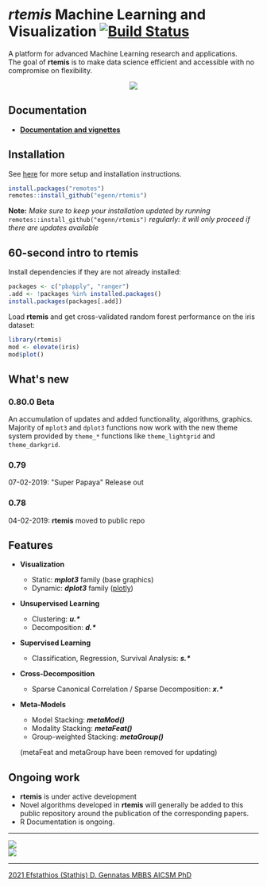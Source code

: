 # **_rtemis_** Machine Learning and Visualization [![Build Status](https://travis-ci.com/egenn/rtemis.svg?branch=master)](https://travis-ci.com/egenn/rtemis)

A platform for advanced Machine Learning research and applications.  
The goal of __rtemis__ is to make data science efficient and accessible with no compromise on flexibility.

<div style="text-align:center">
<a href="https://rtemis.lambdamd.org">
<img align = "center" src="https://egenn.github.io/imgs/rtemis_logo.png"></a>
</div>

## Documentation

* [__Documentation and vignettes__](https://rtemis.lambdamd.org)  

## Installation

See [here](https://rtemis.lambdamd.org/setup.html) for more setup and installation instructions.

```r
install.packages("remotes")
remotes::install_github("egenn/rtemis")
```

**Note:** *Make sure to keep your installation updated by running* `remotes::install_github("egenn/rtemis")` *regularly: it will only proceed if there are updates available*

## 60-second intro to __rtemis__

Install dependencies if they are not already installed:

```r
packages <- c("pbapply", "ranger")
.add <- !packages %in% installed.packages()
install.packages(packages[.add])
```

Load __rtemis__ and get cross-validated random forest performance on the iris dataset:

```r
library(rtemis)
mod <- elevate(iris)
mod$plot()
```

## What's new

### __0.80.0 Beta__

An accumulation of updates and added functionality, algorithms, graphics.  
Majority of `mplot3` and `dplot3` functions now work with the new theme system provided by `theme_*` functions like `theme_lightgrid` and `theme_darkgrid`.

### __0.79__

07-02-2019: "Super Papaya" Release out

### __0.78__

04-02-2019: __rtemis__ moved to public repo

## Features

* __Visualization__
  * Static: **_mplot3_** family (base graphics)
  * Dynamic: **_dplot3_** family ([plotly](https://plot.ly/r/))
* __Unsupervised Learning__
  * Clustering: **_u.\*_**
  * Decomposition: **_d.\*_**
* __Supervised Learning__
  * Classification, Regression, Survival Analysis: **_s.\*_**
* __Cross-Decomposition__
  * Sparse Canonical Correlation / Sparse Decomposition: **_x.\*_**
* __Meta-Models__  
  * Model Stacking: **_metaMod()_**
  * Modality Stacking: **_metaFeat()_**
  * Group-weighted Stacking: **_metaGroup()_**

  (metaFeat and metaGroup have been removed for updating)

## Ongoing work

* __rtemis__ is under active development
* Novel algorithms developed in __rtemis__ will generally be added to this public repository around the publication of the corresponding papers.
* R Documentation is ongoing.

---

<img align = "center" src="https://egenn.github.io/imgs/rtemis_vis_collage.png">
</br>
<img align = "center" src="https://egenn.github.io/imgs/rtemis_rstudio.png">
</br>  

---

[2021 Efstathios (Stathis) D. Gennatas MBBS AICSM PhD](https://egenn.lambdamd.org)
